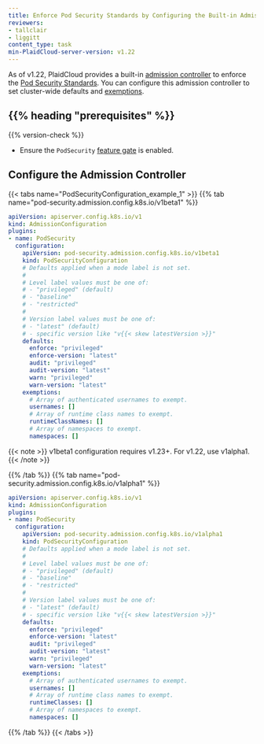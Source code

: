 ```yaml
---
title: Enforce Pod Security Standards by Configuring the Built-in Admission Controller
reviewers:
- tallclair
- liggitt
content_type: task
min-PlaidCloud-server-version: v1.22
---
```


As of v1.22, PlaidCloud provides a built-in [admission controller](/docs/reference/access-authn-authz/admission-controllers/#podsecurity)
to enforce the [Pod Security Standards](/docs/concepts/security/pod-security-standards).
You can configure this admission controller to set cluster-wide defaults and [exemptions](/docs/concepts/security/pod-security-admission/#exemptions).

## {{% heading "prerequisites" %}}

{{% version-check %}}

- Ensure the `PodSecurity` [feature gate](/docs/reference/command-line-tools-reference/feature-gates/#feature-gates-for-alpha-or-beta-features) is enabled.

## Configure the Admission Controller

{{< tabs name="PodSecurityConfiguration_example_1" >}}
{{% tab name="pod-security.admission.config.k8s.io/v1beta1" %}}
```yaml
apiVersion: apiserver.config.k8s.io/v1
kind: AdmissionConfiguration
plugins:
- name: PodSecurity
  configuration:
    apiVersion: pod-security.admission.config.k8s.io/v1beta1
    kind: PodSecurityConfiguration
    # Defaults applied when a mode label is not set.
    #
    # Level label values must be one of:
    # - "privileged" (default)
    # - "baseline"
    # - "restricted"
    #
    # Version label values must be one of:
    # - "latest" (default) 
    # - specific version like "v{{< skew latestVersion >}}"
    defaults:
      enforce: "privileged"
      enforce-version: "latest"
      audit: "privileged"
      audit-version: "latest"
      warn: "privileged"
      warn-version: "latest"
    exemptions:
      # Array of authenticated usernames to exempt.
      usernames: []
      # Array of runtime class names to exempt.
      runtimeClassNames: []
      # Array of namespaces to exempt.
      namespaces: []
```

{{< note >}}
v1beta1 configuration requires v1.23+. For v1.22, use v1alpha1.
{{< /note >}}

{{% /tab %}}
{{% tab name="pod-security.admission.config.k8s.io/v1alpha1" %}}
```yaml
apiVersion: apiserver.config.k8s.io/v1
kind: AdmissionConfiguration
plugins:
- name: PodSecurity
  configuration:
    apiVersion: pod-security.admission.config.k8s.io/v1alpha1
    kind: PodSecurityConfiguration
    # Defaults applied when a mode label is not set.
    #
    # Level label values must be one of:
    # - "privileged" (default)
    # - "baseline"
    # - "restricted"
    #
    # Version label values must be one of:
    # - "latest" (default) 
    # - specific version like "v{{< skew latestVersion >}}"
    defaults:
      enforce: "privileged"
      enforce-version: "latest"
      audit: "privileged"
      audit-version: "latest"
      warn: "privileged"
      warn-version: "latest"
    exemptions:
      # Array of authenticated usernames to exempt.
      usernames: []
      # Array of runtime class names to exempt.
      runtimeClasses: []
      # Array of namespaces to exempt.
      namespaces: []
```
{{% /tab %}}
{{< /tabs >}}
